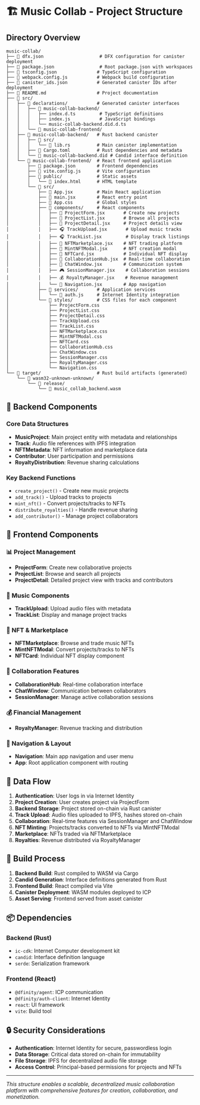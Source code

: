 # 🏗️ Music Collab - Project Structure

## Directory Overview

```
music-collab/
├── 📄 dfx.json                     # DFX configuration for canister deployment
├── 📄 package.json                 # Root package.json with workspaces
├── 📄 tsconfig.json               # TypeScript configuration
├── 📄 webpack.config.js           # Webpack build configuration
├── 📄 canister_ids.json           # Generated canister IDs after deployment
├── 📄 README.md                   # Project documentation
├── 📁 src/
│   ├── 📁 declarations/           # Generated canister interfaces
│   │   ├── 📁 music-collab-backend/
│   │   │   ├── index.d.ts         # TypeScript definitions
│   │   │   ├── index.js           # JavaScript bindings
│   │   │   └── music-collab-backend.did.d.ts
│   │   └── 📁 music-collab-frontend/
│   ├── 📁 music-collab-backend/   # Rust backend canister
│   │   ├── 📁 src/
│   │   │   └── 📄 lib.rs          # Main canister implementation
│   │   ├── 📄 Cargo.toml          # Rust dependencies and metadata
│   │   └── 📄 music-collab-backend.did # Candid interface definition
│   └── 📁 music-collab-frontend/  # React frontend application
│       ├── 📄 package.json        # Frontend dependencies
│       ├── 📄 vite.config.js      # Vite configuration
│       ├── 📁 public/             # Static assets
│       │   └── 📄 index.html      # HTML template
│       └── 📁 src/
│           ├── 📄 App.jsx         # Main React application
│           ├── 📄 main.jsx        # React entry point
│           ├── 📄 App.css         # Global styles
│           ├── 📁 components/     # React components
│           │   ├── 🎵 ProjectForm.jsx       # Create new projects
│           │   ├── 🎵 ProjectList.jsx       # Browse all projects
│           │   ├── 🎵 ProjectDetail.jsx     # Project details view
│           │   ├── 🎧 TrackUpload.jsx       # Upload music tracks
│           │   ├── 🎧 TrackList.jsx         # Display track listings
│           │   ├── 🏪 NFTMarketplace.jsx    # NFT trading platform
│           │   ├── 🏪 MintNFTModal.jsx      # NFT creation modal
│           │   ├── 🏪 NFTCard.jsx           # Individual NFT display
│           │   ├── 🤝 CollaborationHub.jsx  # Real-time collaboration
│           │   ├── 💬 ChatWindow.jsx        # Communication system
│           │   ├── 🎮 SessionManager.jsx    # Collaboration sessions
│           │   ├── 💰 RoyaltyManager.jsx    # Revenue management
│           │   └── 🧭 Navigation.jsx        # App navigation
│           ├── 📁 services/       # Application services
│           │   └── 🔐 auth.js     # Internet Identity integration
│           └── 📁 styles/         # CSS files for each component
│               ├── ProjectForm.css
│               ├── ProjectList.css
│               ├── ProjectDetail.css
│               ├── TrackUpload.css
│               ├── TrackList.css
│               ├── NFTMarketplace.css
│               ├── MintNFTModal.css
│               ├── NFTCard.css
│               ├── CollaborationHub.css
│               ├── ChatWindow.css
│               ├── SessionManager.css
│               ├── RoyaltyManager.css
│               └── Navigation.css
└── 📁 target/                     # Rust build artifacts (generated)
    └── 📁 wasm32-unknown-unknown/
        └── 📁 release/
            └── 📄 music_collab_backend.wasm
```

## 🔧 Backend Components

### Core Data Structures
- **MusicProject**: Main project entity with metadata and relationships
- **Track**: Audio file references with IPFS integration
- **NFTMetadata**: NFT information and marketplace data
- **Contributor**: User participation and permissions
- **RoyaltyDistribution**: Revenue sharing calculations

### Key Backend Functions
- `create_project()` - Create new music projects
- `add_track()` - Upload tracks to projects
- `mint_nft()` - Convert projects/tracks to NFTs
- `distribute_royalties()` - Handle revenue sharing
- `add_contributor()` - Manage project collaborators

## 🎨 Frontend Components

### 📊 Project Management
- **ProjectForm**: Create new collaborative projects
- **ProjectList**: Browse and search all projects
- **ProjectDetail**: Detailed project view with tracks and contributors

### 🎵 Music Components
- **TrackUpload**: Upload audio files with metadata
- **TrackList**: Display and manage project tracks

### 🏪 NFT & Marketplace
- **NFTMarketplace**: Browse and trade music NFTs
- **MintNFTModal**: Convert projects/tracks to NFTs
- **NFTCard**: Individual NFT display component

### 🤝 Collaboration Features
- **CollaborationHub**: Real-time collaboration interface
- **ChatWindow**: Communication between collaborators
- **SessionManager**: Manage active collaboration sessions

### 💰 Financial Management
- **RoyaltyManager**: Revenue tracking and distribution

### 🧭 Navigation & Layout
- **Navigation**: Main app navigation and user menu
- **App**: Root application component with routing

## 🔄 Data Flow

1. **Authentication**: User logs in via Internet Identity
2. **Project Creation**: User creates project via ProjectForm
3. **Backend Storage**: Project stored on-chain via Rust canister
4. **Track Upload**: Audio files uploaded to IPFS, hashes stored on-chain
5. **Collaboration**: Real-time features via SessionManager and ChatWindow
6. **NFT Minting**: Projects/tracks converted to NFTs via MintNFTModal
7. **Marketplace**: NFTs traded via NFTMarketplace
8. **Royalties**: Revenue distributed via RoyaltyManager

## 🚀 Build Process

1. **Backend Build**: Rust compiled to WASM via Cargo
2. **Candid Generation**: Interface definitions generated from Rust
3. **Frontend Build**: React compiled via Vite
4. **Canister Deployment**: WASM modules deployed to ICP
5. **Asset Serving**: Frontend served from asset canister

## 📦 Dependencies

### Backend (Rust)
- `ic-cdk`: Internet Computer development kit
- `candid`: Interface definition language
- `serde`: Serialization framework

### Frontend (React)
- `@dfinity/agent`: ICP communication
- `@dfinity/auth-client`: Internet Identity
- `react`: UI framework
- `vite`: Build tool

## 🔒 Security Considerations

- **Authentication**: Internet Identity for secure, passwordless login
- **Data Storage**: Critical data stored on-chain for immutability
- **File Storage**: IPFS for decentralized audio file storage
- **Access Control**: Principal-based permissions for projects and NFTs

---

*This structure enables a scalable, decentralized music collaboration platform with comprehensive features for creation, collaboration, and monetization.*
